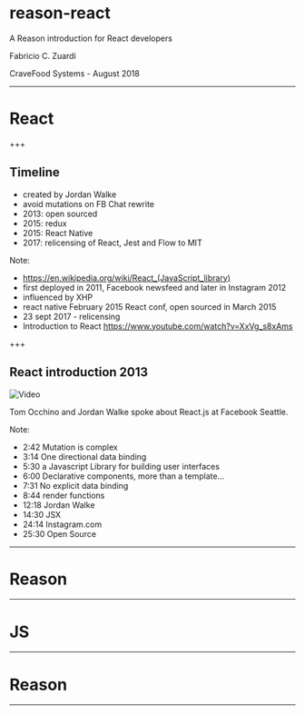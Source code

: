 # reason-react

A Reason introduction for React developers

Fabricio C. Zuardi

CraveFood Systems - August 2018

---

# React

+++

## Timeline

- created by Jordan Walke
- avoid mutations on FB Chat rewrite
- 2013: open sourced
- 2015: redux
- 2015: React Native
- 2017: relicensing of React, Jest and Flow to MIT

Note:

- https://en.wikipedia.org/wiki/React_(JavaScript_library)
- first deployed in 2011, Facebook newsfeed and later in Instagram 2012
- influenced by XHP
- react native February 2015 React conf, open sourced in March 2015
- 23 sept 2017 - relicensing
- Introduction to React https://www.youtube.com/watch?v=XxVg_s8xAms

+++

## React introduction 2013

![Video](https://www.youtube.com/embed/XxVg_s8xAms)

Tom Occhino and Jordan Walke spoke about React.js at Facebook Seattle.

Note:

- 2:42 Mutation is complex
- 3:14 One directional data binding
- 5:30 a Javascript Library for building user interfaces 
- 6:00 Declarative components, more than a template…
- 7:31 No explicit data binding
- 8:44 render functions
- 12:18 Jordan Walke
- 14:30 JSX
- 24:14 Instagram.com
- 25:30 Open Source

---

# Reason

---

# JS

___

# Reason

---

